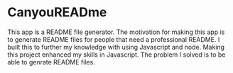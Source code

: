 # CanyouREADme

This app is a README file generator. The motivation for making this app is to generate README files for people that need a professional README. I built this to further my knowledge with using Javascript and node. Making this project enhanced my skills in Javascript. The problem I solved is to be able to genrate README files. 